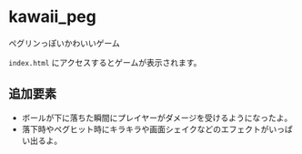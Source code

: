 # kawaii_peg
ペグリンっぽいかわいいゲーム

`index.html` にアクセスするとゲームが表示されます。

## 追加要素

- ボールが下に落ちた瞬間にプレイヤーがダメージを受けるようになったよ。
- 落下時やペグヒット時にキラキラや画面シェイクなどのエフェクトがいっぱい出るよ。
